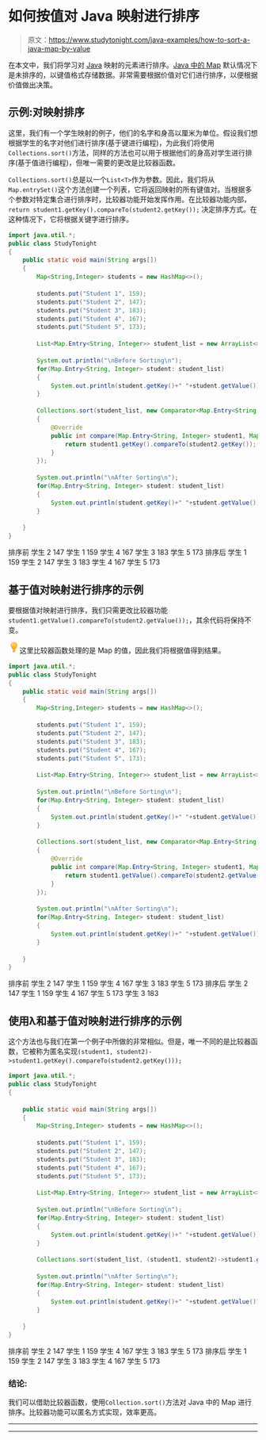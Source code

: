 # 如何按值对 Java 映射进行排序

> 原文：<https://www.studytonight.com/java-examples/how-to-sort-a-java-map-by-value>

在本文中，我们将学习对 [Java](https://www.studytonight.com/java/overview-of-java.php) 映射的元素进行排序。[Java 中的 Map](https://www.studytonight.com/java/map-interface-in-java.php) 默认情况下是未排序的，以键值格式存储数据。非常需要根据价值对它们进行排序，以便根据价值做出决策。

## 示例:对映射排序

这里，我们有一个学生映射的例子，他们的名字和身高以厘米为单位。假设我们想根据学生的名字对他们进行排序(基于键进行编程)，为此我们将使用`Collections.sort()`方法，同样的方法也可以用于根据他们的身高对学生进行排序(基于值进行编程)，但唯一需要的更改是比较器函数。

`Collections.sort()`总是以一个`List<T>`作为参数。因此，我们将从`Map.entrySet()`这个方法创建一个列表，它将返回映射的所有键值对。当根据多个参数对特定集合进行排序时，比较器功能开始发挥作用。在比较器功能内部，`return student1.getKey().compareTo(student2.getKey());` 决定排序方式。在这种情况下，它将根据关键字进行排序。

```java
import java.util.*;
public class StudyTonight
{
    public static void main(String args[])
    {
        Map<String,Integer> students = new HashMap<>();            

        students.put("Student 1", 159);
        students.put("Student 2", 147);
        students.put("Student 3", 183);
        students.put("Student 4", 167);
        students.put("Student 5", 173);

        List<Map.Entry<String, Integer>> student_list = new ArrayList<>(students.entrySet());

        System.out.println("\nBefore Sorting\n");
        for(Map.Entry<String, Integer> student: student_list)
        {
            System.out.println(student.getKey()+" "+student.getValue());
        }

        Collections.sort(student_list, new Comparator<Map.Entry<String, Integer>>()
        {
            @Override
            public int compare(Map.Entry<String, Integer> student1, Map.Entry<String, Integer> student2){
                return student1.getKey().compareTo(student2.getKey());
            }
        });

        System.out.println("\nAfter Sorting\n");
        for(Map.Entry<String, Integer> student: student_list)
        {
            System.out.println(student.getKey()+" "+student.getValue());
        }             

    }
}
```

排序前
学生 2 147
学生 1 159
学生 4 167
学生 3 183
学生 5 173
排序后
学生 1 159
学生 2 147
学生 3 183
学生 4 167
学生 5 173

## 基于值对映射进行排序的示例

要根据值对映射进行排序，我们只需更改比较器功能`student1.getValue().compareTo(student2.getValue());`，其余代码将保持不变。

![enlightened](img/bcefbc0bebd753ed2a05f55c0b74d9f0.png "enlightened")这里比较器函数处理的是 Map 的值，因此我们将根据值得到结果。

```java
import java.util.*;
public class StudyTonight
{
    public static void main(String args[])
    {
        Map<String,Integer> students = new HashMap<>();            

        students.put("Student 1", 159);
        students.put("Student 2", 147);
        students.put("Student 3", 183);
        students.put("Student 4", 167);
        students.put("Student 5", 173);

        List<Map.Entry<String, Integer>> student_list = new ArrayList<>(students.entrySet());

        System.out.println("\nBefore Sorting\n");
        for(Map.Entry<String, Integer> student: student_list)
        {
            System.out.println(student.getKey()+" "+student.getValue());
        }

        Collections.sort(student_list, new Comparator<Map.Entry<String, Integer>>()
        {
            @Override
            public int compare(Map.Entry<String, Integer> student1, Map.Entry<String, Integer> student2){
                return student1.getValue().compareTo(student2.getValue());
            }
        });

        System.out.println("\nAfter Sorting\n");
        for(Map.Entry<String, Integer> student: student_list)
        {
            System.out.println(student.getKey()+" "+student.getValue());
        }             

    }
}
```

排序前
学生 2 147
学生 1 159
学生 4 167
学生 3 183
学生 5 173
排序后
学生 2 147
学生 1 159
学生 4 167
学生 5 173
学生 3 183

## 使用λ和基于值对映射进行排序的示例

这个方法也与我们在第一个例子中所做的非常相似。但是，唯一不同的是比较器函数，它被称为匿名实现`(student1, student2)->student1.getKey().compareTo(student2.getKey()));`

```java
import java.util.*;
public class StudyTonight
{

    public static void main(String args[])
    {
        Map<String,Integer> students = new HashMap<>();            

        students.put("Student 1", 159);
        students.put("Student 2", 147);
        students.put("Student 3", 183);
        students.put("Student 4", 167);
        students.put("Student 5", 173);

        List<Map.Entry<String, Integer>> student_list = new ArrayList<>(students.entrySet());

        System.out.println("\nBefore Sorting\n");
        for(Map.Entry<String, Integer> student: student_list)
        {
            System.out.println(student.getKey()+" "+student.getValue());
        }

        Collections.sort(student_list, (student1, student2)->student1.getKey().compareTo(student2.getKey())); 

        System.out.println("\nAfter Sorting\n");
        for(Map.Entry<String, Integer> student: student_list)
        {
            System.out.println(student.getKey()+" "+student.getValue());
        }             

    }
}
```

排序前
学生 2 147
学生 1 159
学生 4 167
学生 3 183
学生 5 173
排序后
学生 1 159
学生 2 147
学生 3 183
学生 4 167
学生 5 173

### 结论:

我们可以借助比较器函数，使用`Collection.sort()`方法对 Java 中的 Map 进行排序。比较器功能可以匿名方式实现，效率更高。

* * *

* * *